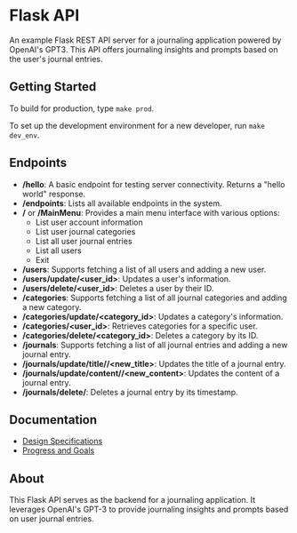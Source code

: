 
# Flask API
An example Flask REST API server for a journaling application powered by OpenAI's GPT3. This API offers journaling insights and prompts based on the user's journal entries.

## Getting Started
To build for production, type `make prod`.

To set up the development environment for a new developer, run `make dev_env`.

## Endpoints
- **/hello**: A basic endpoint for testing server connectivity. Returns a "hello world" response.
- **/endpoints**: Lists all available endpoints in the system.
- **/** or **/MainMenu**: Provides a main menu interface with various options:
  - List user account information
  - List user journal categories
  - List all user journal entries
  - List all users
  - Exit
- **/users**: Supports fetching a list of all users and adding a new user.
- **/users/update/<user_id>**: Updates a user's information.
- **/users/delete/<user_id>**: Deletes a user by their ID.
- **/categories**: Supports fetching a list of all journal categories and adding a new category.
- **/categories/update/<category_id>**: Updates a category's information.
- **/categories/<user_id>**: Retrieves categories for a specific user.
- **/categories/delete/<category_id>**: Deletes a category by its ID.
- **/journals**: Supports fetching a list of all journal entries and adding a new journal entry.
- **/journals/update/title/<timestamp>/<new_title>**: Updates the title of a journal entry.
- **/journals/update/content/<timestamp>/<new_content>**: Updates the content of a journal entry.
- **/journals/delete/<timestamp>**: Deletes a journal entry by its timestamp.

## Documentation
- [Design Specifications](/documents/design_doc.md)
- [Progress and Goals](/documents/ProgressAndGoals.md)

## About
This Flask API serves as the backend for a journaling application. It leverages OpenAI's GPT-3 to provide journaling insights and prompts based on user journal entries.
